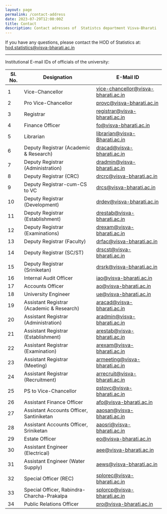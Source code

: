 ```yaml
---
layout: page
permalink: /contact-address
date: 2023-07-29T12:00:00Z
title: Contact
description: Contact adresses of  Statistcs department Visva-Bharati
---
```



 If you have any questions, please contact the HOD of Statistics at: \
 <a href="mailto:hod.statistics@visva-bharati.ac.in">hod.statistics@visva-bharati.ac.in</a>
 

  

<hr>

Institutional E-mail IDs of officials of the university:

| Sl. No. | Designation                               | E-Mail ID                        |
| ------- | ---------------------------------------- | -------------------------------- |
| 1       | Vice-Chancellor                           | vice-chancellor@visva-bharati.ac.in |
| 2       | Pro Vice-Chancellor                       | provc@visva-bharati.ac.in        |
| 3       | Registrar                                 | registrar@visva-bharati.ac.in    |
| 4       | Finance Officer                           | fo@visva-bharati.ac.in           |
| 5       | Librarian                                 | librarian@visva-Bharati.ac.in    |
| 6       | Deputy Registrar (Academic & Research)   | dracad@visva-bharati.ac.in       |
| 7       | Deputy Registrar (Administration)         | dradmin@visva-bharati.ac.in      |
| 8       | Deputy Registrar (CRC)                    | drcrc@visva-bharati.ac.in        |
| 9       | Deputy Registrar-cum-CS to VC             | drcs@visva-bharati.ac.in         |
| 10      | Deputy Registrar (Development)            | drdev@visva-bharati.ac.in        |
| 11      | Deputy Registrar (Establishment)           | drestab@visva-bharati.ac.in      |
| 12      | Deputy Registrar (Examinations)           | drexam@visva-bharati.ac.in       |
| 13      | Deputy Registrar (Faculty)                | drfac@visva-bharati.ac.in        |
| 14      | Deputy Registrar (SC/ST)                 | drscst@visva-bharati.ac.in       |
| 15      | Deputy Registrar (Sriniketan)            | drsrk@visva-bharati.ac.in        |
| 16      | Internal Audit Officer                    | iao@visva-bharati.ac.in          |
| 17      | Accounts Officer                          | ao@visva-bharati.ac.in           |
| 18      | University Engineer                       | ue@visva-bharati.ac.in           |
| 19      | Assistant Registrar (Academic & Research) | aracad@visva-bharati.ac.in       |
| 20      | Assistant Registrar (Administration)       | aradmin@visva-bharati.ac.in      |
| 21      | Assistant Registrar (Establishment)        | arestab@visva-bharati.ac.in      |
| 22      | Assistant Registrar (Examination)          | arexam@visva-bharati.ac.in       |
| 23      | Assistant Registrar (Meeting)              | armeeting@visva-bharati.ac.in   |
| 24      | Assistant Registrar (Recruitment)          | arrecruit@visva-bharati.ac.in   |
| 25      | PS to Vice-Chancellor                      | pstovc@visva-bharati.ac.in      |
| 26      | Assistant Finance Officer                  | afo@visva-bharati.ac.in          |
| 27      | Assistant Accounts Officer, Santiniketan   | aaosan@visva-bharati.ac.in      |
| 28      | Assistant Accounts Officer, Sriniketan     | aaosri@visva-bharati.ac.in      |
| 29      | Estate Officer                             | eo@visva-bharati.ac.in           |
| 30      | Assistant Engineer (Electrical)            | aee@visva-bharati.ac.in          |
| 31      | Assistant Engineer (Water Supply)          | aews@visva-bharati.ac.in         |
| 32      | Special Officer (REC)                      | splorec@visva-bharati.ac.in      |
| 33      | Special Officer, Rabindra-Charcha-Prakalpa | splorcp@visva-bharati.ac.in      |
| 34      | Public Relations Officer                   | pro@visva-bharati.ac.in          |